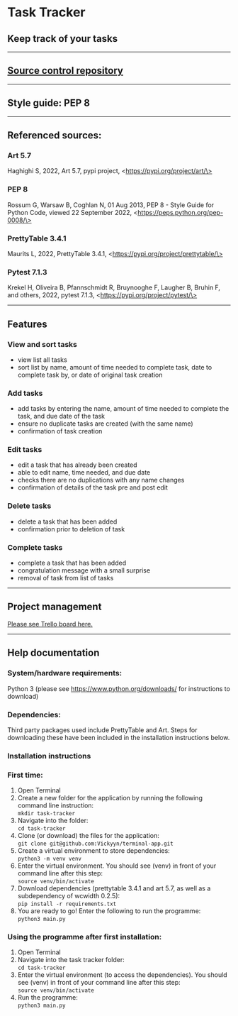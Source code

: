 # Task Tracker
## Keep track of your tasks
---

## [Source control repository](https://github.com/Vickyyn/terminal-app)
---

## Style guide: PEP 8
---

## Referenced sources:
### Art 5.7
Haghighi S, 2022, Art 5.7, pypi project, \<https://pypi.org/project/art/\>
### PEP 8
Rossum G, Warsaw B, Coghlan N, 01 Aug 2013, PEP 8 - Style Guide for Python Code, viewed 22 September 2022, \<https://peps.python.org/pep-0008/\>
### PrettyTable 3.4.1
Maurits L, 2022, PrettyTable 3.4.1, \<https://pypi.org/project/prettytable/\>
### Pytest 7.1.3
Krekel H, Oliveira B, Pfannschmidt R, Bruynooghe F, Laugher B, Bruhin F, and others, 2022, pytest 7.1.3, \<https://pypi.org/project/pytest/\>

---

## Features 
### View and sort tasks
- view list all tasks
- sort list by name, amount of time needed to complete task, date to complete task by, or date of original task creation
  
### Add tasks
- add tasks by entering the name, amount of time needed to complete the task, and due date of the task
- ensure no duplicate tasks are created (with the same name)
- confirmation of task creation 

### Edit tasks
- edit a task that has already been created
- able to edit name, time needed, and due date 
- checks there are no duplications with any name changes
- confirmation of details of the task pre and post edit
  
### Delete tasks
- delete a task that has been added
- confirmation prior to deletion of task

### Complete tasks
- complete a task that has been added
- congratulation message with a small surprise
- removal of task from list of tasks

---

## Project management
[Please see Trello board here.](https://trello.com/b/vgLKMc5B/terminal-app)

---

## Help documentation 

### System/hardware requirements: 
Python 3 (please see https://www.python.org/downloads/ for instructions to download)

### Dependencies:
Third party packages used include PrettyTable and Art. Steps for downloading these have been included in the installation instructions below.

### Installation instructions
### First time:
1. Open Terminal
2. Create a new folder for the application by running the following command line instruction:  
   `mkdir task-tracker`
3. Navigate into the folder:  
   `cd task-tracker`
4. Clone (or download) the files for the application:  
   `git clone git@github.com:Vickyyn/terminal-app.git`
5. Create a virtual environment to store dependencies:  
   `python3 -m venv venv`
6. Enter the virtual environment. You should see (venv) in front of your command line after this step:  
   `source venv/bin/activate`
7. Download dependencies (prettytable 3.4.1 and art 5.7, as well as a subdependency of wcwidth 0.2.5):  
   `pip install -r requirements.txt`
8. You are ready to go! Enter the following to run the programme:  
   `python3 main.py`

### Using the programme after first installation:
1. Open Terminal
2. Navigate into the task tracker folder:  
   `cd task-tracker`
3. Enter the virtual environment (to access the dependencies). You should see (venv) in front of your command line after this step:  
   `source venv/bin/activate`
4. Run the programme:  
   `python3 main.py`
